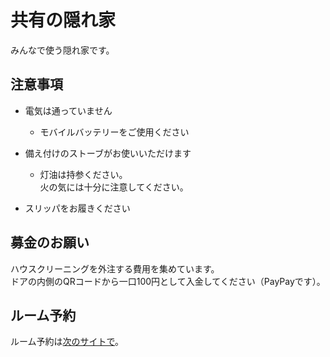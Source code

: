 # 共有の隠れ家
みんなで使う隠れ家です。
## 注意事項

- 電気は通っていません

  - モバイルバッテリーをご使用ください

- 備え付けのストーブがお使いいただけます

  - 灯油は持参ください。  
  火の気には十分に注意してください。
  
- スリッパをお履きください

## 募金のお願い
ハウスクリーニングを外注する費用を集めています。  
ドアの内側のQRコードから一口100円として入金してください（PayPayです）。

## ルーム予約
ルーム予約は[次のサイトで](yoyaku.com)。